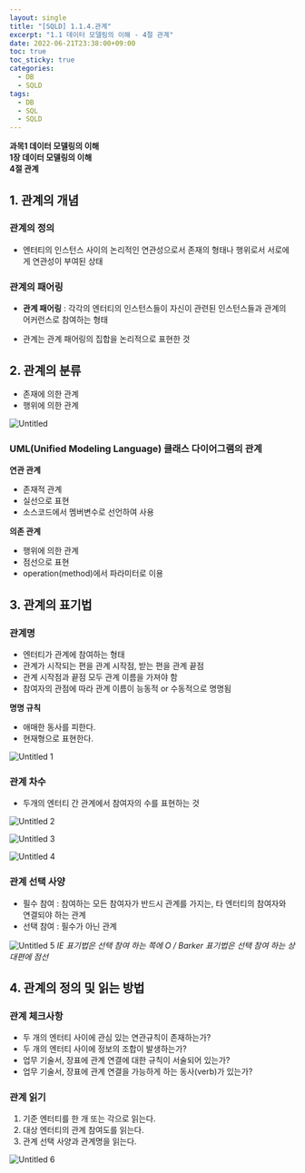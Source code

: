 ```yaml
---
layout: single
title: "[SQLD] 1.1.4.관계"
excerpt: "1.1 데이터 모델링의 이해 - 4절 관계"
date: 2022-06-21T23:38:00+09:00
toc: true
toc_sticky: true
categories:
  - DB
  - SQLD
tags:
  - DB
  - SQL
  - SQLD
---
```

**과목1 데이터 모델링의 이해  
1장 데이터 모델링의 이해  
4절 관계**

## 1. 관계의 개념

### 관계의 정의

- 엔터티의 인스턴스 사이의 논리적인 연관성으로서 존재의 형태나 행위로서 서로에게 연관성이 부여된 상태

### 관계의 패어링

- **관계 패어링** : 각각의 엔터티의 인스턴스들이 자신이 관련된 인스턴스들과 관계의 어커런스로 참여하는 형태

- 관계는 관계 패어링의 집합을 논리적으로 표현한 것

## 2. 관계의 분류

- 존재에 의한 관계
- 행위에 의한 관계

![Untitled](https://user-images.githubusercontent.com/60471550/174786589-d7da243c-0225-438c-9eaf-c85c04159b3d.png)

### UML(Unified Modeling Language) 클래스 다이어그램의 관계

**연관 관계**

- 존재적 관계
- 실선으로 표현
- 소스코드에서 멤버변수로 선언하여 사용

**의존 관계**

- 행위에 의한 관계
- 점선으로 표현
- operation(method)에서 파라미터로 이용

## 3. 관계의 표기법

### 관계명

- 엔터티가 관계에 참여하는 형태
- 관계가 시작되는 편을 관계 시작점, 받는 편을 관계 끝점
- 관계 시작점과 끝점 모두 관계 이름을 가져야 함
- 참여자의 관점에 따라 관계 이름이 능동적 or 수동적으로 명명됨

**명명 규칙**

- 애매한 동사를 피한다.
- 현재형으로 표현한다.

![Untitled 1](https://user-images.githubusercontent.com/60471550/174787129-85fe0f6a-760f-4b49-9437-51af53538181.png)

### 관계 차수

- 두개의 엔터티 간 관계에서 참여자의 수를 표현하는 것

![Untitled 2](https://user-images.githubusercontent.com/60471550/174787209-14d657bf-5981-4ab0-84c8-7fef8f004be3.png)

![Untitled 3](https://user-images.githubusercontent.com/60471550/174787247-8d2979c3-dfcc-4ac9-b543-554d9d10d981.png)


![Untitled 4](https://user-images.githubusercontent.com/60471550/174787284-62acdee0-7640-4e59-bc24-0bc3fa4f11a3.png)

### 관계 선택 사양

- 필수 참여 : 참여하는 모든 참여자가 반드시 관계를 가지는, 타 엔터티의 참여자와 연결되야 하는 관계
- 선택 참여 : 필수가 아닌 관계

![Untitled 5](https://user-images.githubusercontent.com/60471550/174787385-dc64a3bd-e0cc-4bee-baa7-f1aa1ef0b13b.png)
*IE 표기법은 선택 참여 하는 쪽에 O / Barker 표기법은 선택 참여 하는 상대편에 점선*

## 4. 관계의 정의 및 읽는 방법

### 관계 체크사항

- 두 개의 엔터티 사이에 관심 있는 연관규칙이 존재하는가?
- 두 개의 엔터티 사이에 정보의 조합이 발생하는가?
- 업무 기술서, 장표에 관계 연결에 대한 규칙이 서술되어 있는가?
- 업무 기술서, 장표에 관계 연결을 가능하게 하는 동사(verb)가 있는가?

### 관계 읽기

1. 기준 엔터티를 한 개 또는 각으로 읽는다.
2. 대상 엔터티의 관계 참여도를 읽는다.
3. 관계 선택 사양과 관계명을 읽는다.

![Untitled 6](https://user-images.githubusercontent.com/60471550/174787876-d5ac5b6f-abe8-4bd8-8a1c-5080ad20ac61.png)